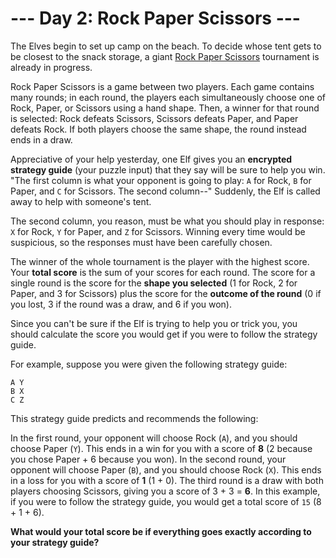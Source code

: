 # --- Day 2: Rock Paper Scissors ---

The Elves begin to set up camp on the beach. To decide whose tent gets to be closest to the snack storage, a giant 
[Rock Paper Scissors](https://en.wikipedia.org/wiki/Rock_paper_scissors) tournament is already in progress.

Rock Paper Scissors is a game between two players. Each game contains many rounds; in each round, the players each 
simultaneously choose one of Rock, Paper, or Scissors using a hand shape. Then, a winner for that round is selected: 
Rock defeats Scissors, Scissors defeats Paper, and Paper defeats Rock. If both players choose the same shape, the round 
instead ends in a draw.

Appreciative of your help yesterday, one Elf gives you an **encrypted strategy guide** (your puzzle input) that they say 
will be sure to help you win. "The first column is what your opponent is going to play: `A` for Rock, `B` for Paper, and 
`C` for Scissors. The second column--" Suddenly, the Elf is called away to help with someone's tent.

The second column, you reason, must be what you should play in response: `X` for Rock, `Y` for Paper, and `Z` for 
Scissors. Winning every time would be suspicious, so the responses must have been carefully chosen.

The winner of the whole tournament is the player with the highest score. Your **total score** is the sum of your scores 
for each round. The score for a single round is the score for the **shape you selected** (1 for Rock, 2 for Paper, and 3
for Scissors) plus the score for the **outcome of the round** (0 if you lost, 3 if the round was a draw, and 6 if you 
won).

Since you can't be sure if the Elf is trying to help you or trick you, you should calculate the score you would get if 
you were to follow the strategy guide.

For example, suppose you were given the following strategy guide:

```
A Y
B X
C Z
```

This strategy guide predicts and recommends the following:

In the first round, your opponent will choose Rock (`A`), and you should choose Paper (`Y`). This ends in a win for you with
a score of **8** (2 because you chose Paper + 6 because you won).
In the second round, your opponent will choose Paper (`B`), and you should choose Rock (`X`). This ends in a loss for you 
with a score of **1** (1 + 0).
The third round is a draw with both players choosing Scissors, giving you a score of 3 + 3 = **6**.
In this example, if you were to follow the strategy guide, you would get a total score of `15` (8 + 1 + 6).

**What would your total score be if everything goes exactly according to your strategy guide?**
